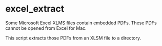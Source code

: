 excel_extract
=============

Some Microsoft Excel XLMS files contain embedded PDFs. These PDFs cannot be opened from Excel for Mac.

This script extracts those PDFs from an XLSM file to a directory.